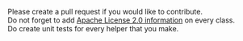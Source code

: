 Please create a pull request if you would like to contribute.
<br>Do not forget to add [Apache License 2.0 information](http://www.apache.org/licenses/LICENSE-2.0#apply) on every class.
<br>Do create unit tests for every helper that you make.
